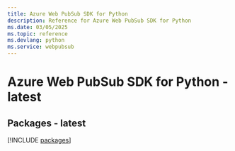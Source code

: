 ```yaml
---
title: Azure Web PubSub SDK for Python
description: Reference for Azure Web PubSub SDK for Python
ms.date: 03/05/2025
ms.topic: reference
ms.devlang: python
ms.service: webpubsub
---
```

# Azure Web PubSub SDK for Python - latest
## Packages - latest
[!INCLUDE [packages](web-pubsub-index.md)]
